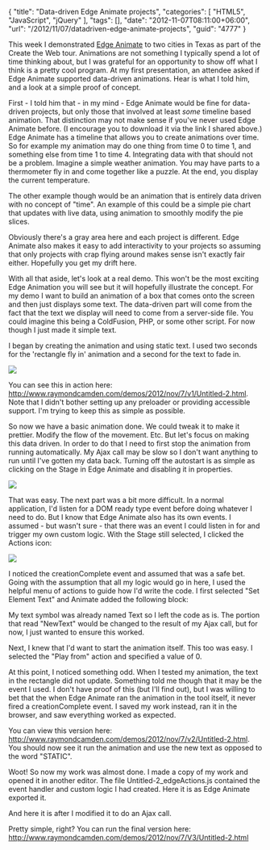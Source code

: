 {
	"title": "Data-driven Edge Animate projects",
	"categories": [
		"HTML5",
		"JavaScript",
		"jQuery"
	],
	"tags": [],
	"date": "2012-11-07T08:11:00+06:00",
	"url": "/2012/11/07/datadriven-edge-animate-projects",
	"guid": "4777"
}

This week I demonstrated <a href="http://html.adobe.com/edge/animate/">Edge Animate</a> to two cities in Texas as part of the Create the Web tour. Animations are not something I typically spend a lot of time thinking about, but I was grateful for an opportunity to show off what I think is a pretty cool program. At my first presentation, an attendee asked if Edge Animate supported data-driven animations. Hear is what I told him, and a look at a simple proof of concept.
<!--more-->
First - I told him that - in my mind - Edge Animate would be fine for data-driven projects, but only those that involved at least <i>some</i> timeline based animation. That distinction may not make sense if you've never used Edge Animate before. (I encourage you to download it via the link I shared above.) Edge Animate has a timeline that allows you to create animations over time. So for example my animation may do one thing from time 0 to time 1, and something else from time 1 to time 4. Integrating data with that should not be a problem. Imagine a simple weather animation. You may have parts to a thermometer fly in and come together like a puzzle. At the end, you display the current temperature.

The other example though would be an animation that is entirely data driven with no concept of "time". An  example of this could be a simple pie chart that updates with live data, using animation to smoothly modify the pie slices. 

Obviously there's a gray area here and each project is different. Edge Animate also makes it easy to add interactivity to your projects so assuming that only projects with crap flying around makes sense isn't exactly fair either. Hopefully you get my drift here. 

With all that aside, let's look at a real demo. This won't be the most exciting Edge Animation you will see but it will hopefully illustrate the concept. For my demo I want to build an animation of a box that comes onto the screen and then just displays some text. The data-driven part will come from the fact that the text we display will need to come from a server-side file. You could imagine this being a ColdFusion, PHP, or some other script. For now though I just made it simple text.

I began by creating the animation and using static text. I used two seconds for the 'rectangle fly in' animation and a second for the text to fade in.

<img src="http://static.raymondcamden.com/images/screenshot37.png" />

You can see this in action here: <a href="http://www.raymondcamden.com/demos/2012/nov/7/v1/Untitled-2.html">http://www.raymondcamden.com/demos/2012/nov/7/v1/Untitled-2.html</a>. Note that I didn't bother setting up any preloader or providing accessible support. I'm trying to keep this as simple as possible.

So now we have a basic animation done. We could tweak it to make it prettier. Modify the flow of the movement. Etc. But let's focus on making this data driven. In order to do that I need to first stop the animation from running automatically. My Ajax call may be slow so I don't want anything to run until I've gotten my data back. Turning off the autostart is as simple as clicking on the Stage in Edge Animate and disabling it in properties.

<img src="http://static.raymondcamden.com/images/screenshot38.png" />

That was easy. The next part was a bit more difficult. In a normal application, I'd listen for a DOM ready type event before doing whatever I need to do. But I know that Edge Animate also has its own events. I assumed - but wasn't sure - that there was an event I could listen in for and trigger my own custom logic. With the Stage still selected, I clicked the Actions icon:

<img src="http://static.raymondcamden.com/images/screenshot39.png" />

I noticed the creationComplete event and assumed that was a safe bet. Going with the assumption that all my logic would go in here, I used the helpful menu of actions to guide how I'd write the code. I first selected "Set Element Text" and Animate added the following block:

<script src="https://gist.github.com/4033453.js?file=gistfile1.txt"></script>

My text symbol was already named Text so I left the code as is. The portion that read "NewText" would be changed to the result of my Ajax call, but for now, I just wanted to ensure this worked. 

Next, I knew that I'd want to start the animation itself. This too was easy. I selected the "Play from" action and specified a value of 0.

<script src="https://gist.github.com/4033487.js?file=gistfile1.txt"></script>

At this point, I noticed something odd. When I tested my animation, the text in the rectangle did not update. Something told me though that it may be the event I used. I don't have proof of this (but I'll find out), but I was willing to bet that the when Edge Animate ran the animation in the tool itself, it never fired a creationComplete event. I saved my work instead, ran it in the browser, and saw everything worked as expected.

You can view this version here: <a href="http://www.raymondcamden.com/demos/2012/nov/7/v2/Untitled-2.html">http://www.raymondcamden.com/demos/2012/nov/7/v2/Untitled-2.html</a>. You should now see it run the animation and use the new text as opposed to the word "STATIC". 

Woot! So now my work was almost done. I made a copy of my work and opened it in another editor. The file Untitled-2_edgeActions.js contained the event handler and custom logic I had created. Here it is as Edge Animate exported it.

<script src="https://gist.github.com/4033520.js?file=gistfile1.js"></script>

And here it is after I modified it to do an Ajax call.

<script src="https://gist.github.com/4033535.js?file=gistfile1.js"></script>

Pretty simple, right? You can run the final version here: <a href="http://www.raymondcamden.com/demos/2012/nov/7/V3/Untitled-2.html">http://www.raymondcamden.com/demos/2012/nov/7/V3/Untitled-2.html</a>